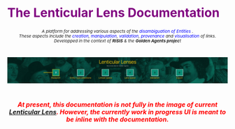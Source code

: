 # <span style="color:purple; text-align=center"> The Lenticular Lens Documentation </span>

###### <div align="center" style="font-size:1vw"> A platform for addressing various aspects of the <span style="color:blue"> disambiguation of Entities </span>. <br> These aspects include the <span style="color:blue">creation</span>, <span style="color:blue"> manipulation</span>, <span style="color:blue"> validation</span>, <span style="color:blue"> provenance</span> and <span style="color:blue"> visualisation </span> of links. <br> Developped in the context of **RISIS** & the **Golden Agents projec**t</div>



![LL](Images/LL.jpg)


##### <BR> <div align="center" style="font-size:1.5vw"><span style="color:red"> At present, this documentation is not fully in the image of current [Lenticular Lens](https://recon.diginfra.net/). However, the currently work in progress UI is meant to be inline with the documentation. </div></span>

<!--For full documentation visit [mkdocs.org](https://www.mkdocs.org).-->

<!--## Commands

* `mkdocs new [dir-name]` - Create a new project.
* `mkdocs serve` - Start the live-reloading docs server.
* `mkdocs build` - Build the documentation site.
* `mkdocs -h` - Print help message and exit.

## Project layout

    mkdocs.yml    # The configuration file.
    docs/
        index.md  # The documentation homepage.
        ...       # Other markdown pages, images and other files.-->
